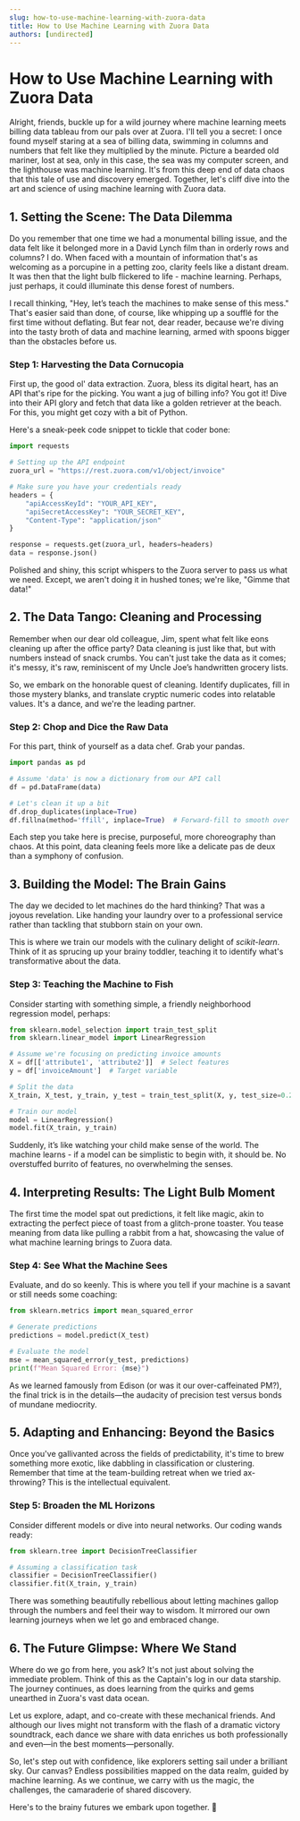 ```yaml
---
slug: how-to-use-machine-learning-with-zuora-data
title: How to Use Machine Learning with Zuora Data
authors: [undirected]
---
```



# How to Use Machine Learning with Zuora Data

Alright, friends, buckle up for a wild journey where machine learning meets billing data tableau from our pals over at Zuora. I'll tell you a secret: I once found myself staring at a sea of billing data, swimming in columns and numbers that felt like they multiplied by the minute. Picture a bearded old mariner, lost at sea, only in this case, the sea was my computer screen, and the lighthouse was machine learning. It's from this deep end of data chaos that this tale of use and discovery emerged. Together, let's cliff dive into the art and science of using machine learning with Zuora data.

## 1. Setting the Scene: The Data Dilemma

Do you remember that one time we had a monumental billing issue, and the data felt like it belonged more in a David Lynch film than in orderly rows and columns? I do. When faced with a mountain of information that's as welcoming as a porcupine in a petting zoo, clarity feels like a distant dream. It was then that the light bulb flickered to life - machine learning. Perhaps, just perhaps, it could illuminate this dense forest of numbers.

I recall thinking, "Hey, let’s teach the machines to make sense of this mess." That's easier said than done, of course, like whipping up a soufflé for the first time without deflating. But fear not, dear reader, because we're diving into the tasty broth of data and machine learning, armed with spoons bigger than the obstacles before us.

### Step 1: Harvesting the Data Cornucopia

First up, the good ol' data extraction. Zuora, bless its digital heart, has an API that's ripe for the picking. You want a jug of billing info? You got it! Dive into their API glory and fetch that data like a golden retriever at the beach. For this, you might get cozy with a bit of Python.

Here's a sneak-peek code snippet to tickle that coder bone:

```python
import requests

# Setting up the API endpoint
zuora_url = "https://rest.zuora.com/v1/object/invoice"

# Make sure you have your credentials ready
headers = {
    "apiAccessKeyId": "YOUR_API_KEY",
    "apiSecretAccessKey": "YOUR_SECRET_KEY",
    "Content-Type": "application/json"
}

response = requests.get(zuora_url, headers=headers)
data = response.json()
```

Polished and shiny, this script whispers to the Zuora server to pass us what we need. Except, we aren't doing it in hushed tones; we're like, "Gimme that data!" 

## 2. The Data Tango: Cleaning and Processing

Remember when our dear old colleague, Jim, spent what felt like eons cleaning up after the office party? Data cleaning is just like that, but with numbers instead of snack crumbs. You can't just take the data as it comes; it's messy, it's raw, reminiscent of my Uncle Joe’s handwritten grocery lists.

So, we embark on the honorable quest of cleaning. Identify duplicates, fill in those mystery blanks, and translate cryptic numeric codes into relatable values. It's a dance, and we're the leading partner.

### Step 2: Chop and Dice the Raw Data

For this part, think of yourself as a data chef. Grab your pandas.

```python
import pandas as pd

# Assume 'data' is now a dictionary from our API call
df = pd.DataFrame(data)

# Let's clean it up a bit
df.drop_duplicates(inplace=True)
df.fillna(method='ffill', inplace=True)  # Forward-fill to smooth over the gaps
```

Each step you take here is precise, purposeful, more choreography than chaos. At this point, data cleaning feels more like a delicate pas de deux than a symphony of confusion.

## 3. Building the Model: The Brain Gains

The day we decided to let machines do the hard thinking? That was a joyous revelation. Like handing your laundry over to a professional service rather than tackling that stubborn stain on your own.

This is where we train our models with the culinary delight of *scikit-learn*. Think of it as sprucing up your brainy toddler, teaching it to identify what's transformative about the data.

### Step 3: Teaching the Machine to Fish

Consider starting with something simple, a friendly neighborhood regression model, perhaps:

```python
from sklearn.model_selection import train_test_split
from sklearn.linear_model import LinearRegression

# Assume we're focusing on predicting invoice amounts
X = df[['attribute1', 'attribute2']]  # Select features
y = df['invoiceAmount']  # Target variable

# Split the data
X_train, X_test, y_train, y_test = train_test_split(X, y, test_size=0.2, random_state=42)

# Train our model
model = LinearRegression()
model.fit(X_train, y_train)
```

Suddenly, it’s like watching your child make sense of the world. The machine learns - if a model can be simplistic to begin with, it should be. No overstuffed burrito of features, no overwhelming the senses.

## 4. Interpreting Results: The Light Bulb Moment

The first time the model spat out predictions, it felt like magic, akin to extracting the perfect piece of toast from a glitch-prone toaster. You tease meaning from data like pulling a rabbit from a hat, showcasing the value of what machine learning brings to Zuora data.

### Step 4: See What the Machine Sees

Evaluate, and do so keenly. This is where you tell if your machine is a savant or still needs some coaching:

```python
from sklearn.metrics import mean_squared_error

# Generate predictions
predictions = model.predict(X_test)

# Evaluate the model
mse = mean_squared_error(y_test, predictions)
print(f"Mean Squared Error: {mse}")
```

As we learned famously from Edison (or was it our over-caffeinated PM?), the final trick is in the details—the audacity of precision test versus bonds of mundane mediocrity.

## 5. Adapting and Enhancing: Beyond the Basics

Once you've gallivanted across the fields of predictability, it's time to brew something more exotic, like dabbling in classification or clustering. Remember that time at the team-building retreat when we tried ax-throwing? This is the intellectual equivalent.

### Step 5: Broaden the ML Horizons

Consider different models or dive into neural networks. Our coding wands ready:

```python
from sklearn.tree import DecisionTreeClassifier

# Assuming a classification task
classifier = DecisionTreeClassifier()
classifier.fit(X_train, y_train)
```

There was something beautifully rebellious about letting machines gallop through the numbers and feel their way to wisdom. It mirrored our own learning journeys when we let go and embraced change.

## 6. The Future Glimpse: Where We Stand

Where do we go from here, you ask? It's not just about solving the immediate problem. Think of this as the Captain's log in our data starship. The journey continues, as does learning from the quirks and gems unearthed in Zuora's vast data ocean.

Let us explore, adapt, and co-create with these mechanical friends. And although our lives might not transform with the flash of a dramatic victory soundtrack, each dance we share with data enriches us both professionally and even—in the best moments—personally.

So, let's step out with confidence, like explorers setting sail under a brilliant sky. Our canvas? Endless possibilities mapped on the data realm, guided by machine learning. As we continue, we carry with us the magic, the challenges, the camaraderie of shared discovery.

Here's to the brainy futures we embark upon together. 🥂
